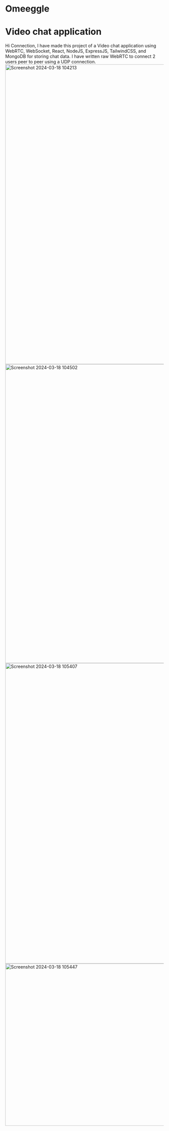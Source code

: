 # Omeeggle
# Video chat application
Hi Connection, I have made this project of a Video chat application using WebRTC, WebSocket, React, NodeJS, ExpressJS, TailwindCSS, and MongoDB for storing chat data. I have written raw WebRTC to connect 2 users peer to peer using a UDP connection. 
<img width="954" alt="Screenshot 2024-03-18 104213" src="https://github.com/Vinit1014/omeegle/assets/100791366/8598226a-f8c1-4613-ba3f-5835bdc50344">
<img width="951" alt="Screenshot 2024-03-18 104502" src="https://github.com/Vinit1014/omeegle/assets/100791366/b9aec544-46b3-437d-9c5d-80e417773a76">
<img width="956" alt="Screenshot 2024-03-18 105407" src="https://github.com/Vinit1014/omeegle/assets/100791366/bba81b29-26f1-42d0-8634-4efcac17004d">
<img width="516" alt="Screenshot 2024-03-18 105447" src="https://github.com/Vinit1014/omeegle/assets/100791366/233c6aa0-4f29-438b-9415-a67554a254ae">
